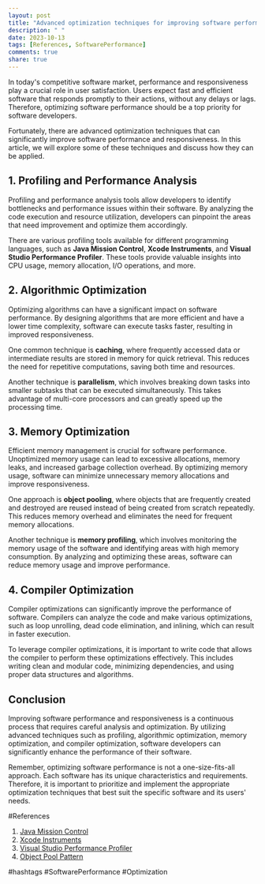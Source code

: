```yaml
---
layout: post
title: "Advanced optimization techniques for improving software performance and responsiveness"
description: " "
date: 2023-10-13
tags: [References, SoftwarePerformance]
comments: true
share: true
---
```


In today's competitive software market, performance and responsiveness play a crucial role in user satisfaction. Users expect fast and efficient software that responds promptly to their actions, without any delays or lags. Therefore, optimizing software performance should be a top priority for software developers. 

Fortunately, there are advanced optimization techniques that can significantly improve software performance and responsiveness. In this article, we will explore some of these techniques and discuss how they can be applied.

## 1. Profiling and Performance Analysis

Profiling and performance analysis tools allow developers to identify bottlenecks and performance issues within their software. By analyzing the code execution and resource utilization, developers can pinpoint the areas that need improvement and optimize them accordingly. 

There are various profiling tools available for different programming languages, such as **Java Mission Control**, **Xcode Instruments**, and **Visual Studio Performance Profiler**. These tools provide valuable insights into CPU usage, memory allocation, I/O operations, and more.

## 2. Algorithmic Optimization

Optimizing algorithms can have a significant impact on software performance. By designing algorithms that are more efficient and have a lower time complexity, software can execute tasks faster, resulting in improved responsiveness.

One common technique is **caching**, where frequently accessed data or intermediate results are stored in memory for quick retrieval. This reduces the need for repetitive computations, saving both time and resources.

Another technique is **parallelism**, which involves breaking down tasks into smaller subtasks that can be executed simultaneously. This takes advantage of multi-core processors and can greatly speed up the processing time.

## 3. Memory Optimization

Efficient memory management is crucial for software performance. Unoptimized memory usage can lead to excessive allocations, memory leaks, and increased garbage collection overhead. By optimizing memory usage, software can minimize unnecessary memory allocations and improve responsiveness.

One approach is **object pooling**, where objects that are frequently created and destroyed are reused instead of being created from scratch repeatedly. This reduces memory overhead and eliminates the need for frequent memory allocations.

Another technique is **memory profiling**, which involves monitoring the memory usage of the software and identifying areas with high memory consumption. By analyzing and optimizing these areas, software can reduce memory usage and improve performance.

## 4. Compiler Optimization

Compiler optimizations can significantly improve the performance of software. Compilers can analyze the code and make various optimizations, such as loop unrolling, dead code elimination, and inlining, which can result in faster execution.

To leverage compiler optimizations, it is important to write code that allows the compiler to perform these optimizations effectively. This includes writing clean and modular code, minimizing dependencies, and using proper data structures and algorithms.

## Conclusion

Improving software performance and responsiveness is a continuous process that requires careful analysis and optimization. By utilizing advanced techniques such as profiling, algorithmic optimization, memory optimization, and compiler optimization, software developers can significantly enhance the performance of their software.

Remember, optimizing software performance is not a one-size-fits-all approach. Each software has its unique characteristics and requirements. Therefore, it is important to prioritize and implement the appropriate optimization techniques that best suit the specific software and its users' needs.

#References
1. [Java Mission Control](https://www.oracle.com/java/technologies/jdk-mission-control.html)
2. [Xcode Instruments](https://developer.apple.com/xcode/instruments/)
3. [Visual Studio Performance Profiler](https://docs.microsoft.com/en-us/visualstudio/profiling/?view=vs-2022)
4. [Object Pool Pattern](https://sourcemaking.com/design_patterns/object_pool)

#hashtags
#SoftwarePerformance #Optimization
